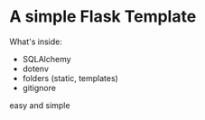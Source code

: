 # A simple Flask Template
What's inside: 
* SQLAlchemy
* dotenv
* folders (static, templates)
* gitignore

easy and simple


